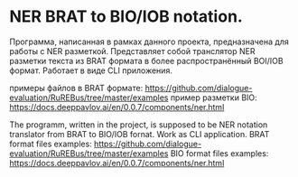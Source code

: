 # NER BRAT to BIO/IOB notation.

Программа, написанная в рамках данного проекта, предназначена для работы с NER разметкой.
Представляет собой транслятор NER разметки текста 
из BRAT формата в более распространённый BOI/IOB формат. Работает в виде CLI приложения.

примеры файлов в BRAT формате: https://github.com/dialogue-evaluation/RuREBus/tree/master/examples
пример разметки BIO: https://docs.deeppavlov.ai/en/0.0.7/components/ner.html

The programm, written in the project, is supposed to be NER notation translator from BRAT to BIO/IOB fornat.
Work as CLI application.
BRAT format files examples: https://github.com/dialogue-evaluation/RuREBus/tree/master/examples
BIO format files examples: https://docs.deeppavlov.ai/en/0.0.7/components/ner.html
